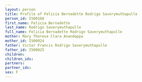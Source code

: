 ```yaml
---
layout: person
title: Profile of Felicia Bernadette Rodrigo Saverymuthapulle
person_id: I500168
first_name: Felicia Bernadette
last_name: Rodrigo Saverymuthapulle
full_name: Felicia Bernadette Rodrigo Saverymuthapulle
mother: Mary Therese Clara Anandappa
mother_id: I500024
father: Victor Francis Rodrigo Saverymuthapulle
father_id: I500025
children:
children_ids:
partners:
partner_ids:
sex: F
---
```


